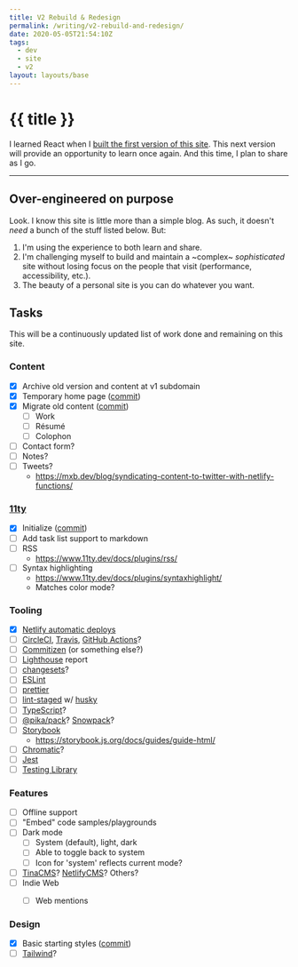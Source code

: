 ```yaml
---
title: V2 Rebuild & Redesign
permalink: /writing/v2-rebuild-and-redesign/
date: 2020-05-05T21:54:10Z
tags:
  - dev
  - site
  - v2
layout: layouts/base
---
```


# {{ title }}

I learned React when I [built the first version of this site][of-the-web]. This next version will provide an opportunity to learn once again. And this time, I plan to share as I go.

-----

## Over-engineered on purpose

Look. I know this site is little more than a simple blog. As such, it doesn't _need_ a bunch of the stuff listed below. But:

1. I'm using the experience to both learn and share.
1. I'm challenging myself to build and maintain a ~complex~ _sophisticated_ site without losing focus on the people that visit (performance, accessibility, etc.).
1. The beauty of a personal site is you can do whatever you want.

## Tasks

This will be a continuously updated list of work done and remaining on this site.

### Content

- [x] Archive old version and content at v1 subdomain
- [x] Temporary home page ([commit][c2])
- [x] Migrate old content ([commit][c2])
  - [ ] Work
  - [ ] Résumé
  - [ ] Colophon
- [ ] Contact form?
- [ ] Notes?
- [ ] Tweets?
  - https://mxb.dev/blog/syndicating-content-to-twitter-with-netlify-functions/

### [11ty]

  - [x] Initialize ([commit][c1])
  - [ ] Add task list support to markdown
  - [ ] RSS
    - https://www.11ty.dev/docs/plugins/rss/
  - [ ] Syntax highlighting
    - https://www.11ty.dev/docs/plugins/syntaxhighlight/
    - Matches color mode?

### Tooling

- [x] [Netlify automatic deploys]
- [ ] [CircleCI], [Travis], [GitHub Actions]?
- [ ] [Commitizen] (or something else?)
- [ ] [Lighthouse] report
- [ ] [changesets]?
- [ ] [ESLint]
- [ ] [prettier]
- [ ] [lint-staged] w/ [husky]
- [ ] [TypeScript]?
- [ ] [@pika/pack]? [Snowpack]?
- [ ] [Storybook]
    - https://storybook.js.org/docs/guides/guide-html/
- [ ] [Chromatic]?
- [ ] [Jest]
- [ ] [Testing Library]

### Features

- [ ] Offline support
- [ ] "Embed" code samples/playgrounds
- [ ] Dark mode
    - [ ] System (default), light, dark
    - [ ] Able to toggle back to system
    - [ ] Icon for 'system' reflects current mode?
- [ ] [TinaCMS]? [NetlifyCMS]? Others?
- [ ] Indie Web
  - [ ] Web mentions
    

### Design

- [x] Basic starting styles ([commit][c3])
- [ ] [Tailwind]?

[of-the-web]: /writing/of-the-web/

[11ty]: https://www.11ty.dev/
[Netlify automatic deploys]: https://docs.netlify.com/site-deploys/create-deploys/#deploy-with-git
[CircleCI]: https://circleci.com/
[Travis]: https://travis-ci.org/
[GitHub Actions]: https://github.com/features/actions
[Commitizen]: http://commitizen.github.io/cz-cli/
[Lighthouse]: https://github.com/GoogleChrome/lighthouse-ci
[changesets]: https://github.com/atlassian/changesets
[ESLint]: https://eslint.org/
[prettier]: https://prettier.io/
[lint-staged]: https://github.com/okonet/lint-staged
[husky]: https://github.com/typicode/husky
[TypeScript]: https://www.typescriptlang.org/
[@pika/pack]: https://github.com/pikapkg/pack
[Snowpack]: https://www.snowpack.dev/
[Storybook]: https://storybook.js.org/
[Chromatic]: https://www.chromatic.com/
[Jest]: https://jestjs.io/
[Testing Library]: https://testing-library.com/
[TinaCMS]: https://tinacms.org/
[NetlifyCMS]: https://www.netlifycms.org/
[Tailwind]: https://tailwindcss.com/

[c1]: https://github.com/kylegach/kylegach.com/commit/a7e3d1f8a3f12aec0b77cb50b18045b048806a5e
[c2]: https://github.com/kylegach/kylegach.com/commit/09999f9ad4bbabcc375253dc20aee646279a2dbb
[c3]: https://github.com/kylegach/kylegach.com/commit/cae108d120aa565a465b5348a6d2bbdfb346dbea
